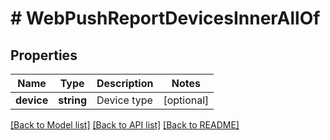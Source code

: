 # # WebPushReportDevicesInnerAllOf

## Properties

Name | Type | Description | Notes
------------ | ------------- | ------------- | -------------
**device** | **string** | Device type | [optional]

[[Back to Model list]](../../README.md#models) [[Back to API list]](../../README.md#endpoints) [[Back to README]](../../README.md)
